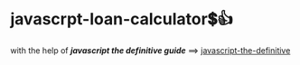 # javascrpt-loan-calculator:heavy_dollar_sign::+1:                                                                                                                                                                 
with the help of **_javascript the definitive guide_** ==>
<a href="https://www.oreilly.com/library/view/javascript-the-definitive/0596101996/">javascript-the-definitive</a>
 
